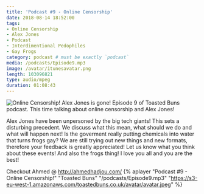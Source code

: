 ```yaml
---
title: 'Podcast #9 - Online Censorship'
date: 2018-08-14 18:52:00
tags:
- Online Censorship
- Alex Jones
- Podcast
- Interdimentional Pedophiles
- Gay Frogs
category: podcast # must be exactly `podcast`
media: /podcasts/Episode9.mp3
image: /avatar/itunesavatar.png
length: 103096821
type: audio/mpeg
duration: 01:08:43
---
```

![Online Censorship! Alex Jones is gone!](/images/censorship.jpg)
Episode 9 of Toasted Buns podcast. This time talking about online censorship and Alex Jones! 
<!--more-->
Alex Jones have been unpersoned by the big tech giants! This sets a disturbing precedent. We discuss what this mean, what should we do and what will happen next!
Is the goverment really putting chemicals into water that turns frogs gay?
We are still trying out new things and new formats, therefore your 
feedback is greatly appreciated!
Let us know what you think about these events! And also the frogs thing!
I love you all and you are the best!
<script async src="//pagead2.googlesyndication.com/pagead/js/adsbygoogle.js"></script>
<ins class="adsbygoogle"
     style="display:block; text-align:center;"
     data-ad-layout="in-article"
     data-ad-format="fluid"
     data-ad-client="ca-pub-2164900147810573"
     data-ad-slot="8817307412"></ins>
<script>
     (adsbygoogle = window.adsbygoogle || []).push({});
</script>
Checkout Ahmed @ http://ahmedhadjou.com/
{% aplayer "Podcast #9 - Online Censorship!" "Toasted Buns" 
"/podcasts/Episode9.mp3" 
"https://s3-eu-west-1.amazonaws.com/toastedbuns.co.uk/avatar/avatar.jpeg" 
%}